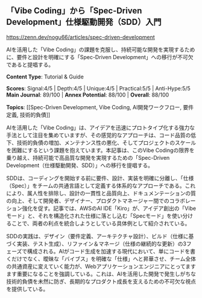 ## 「Vibe Coding」から「Spec-Driven Development」仕様駆動開発（SDD）入門

https://zenn.dev/nogu66/articles/spec-driven-development

AIを活用した「Vibe Coding」の課題を克服し、持続可能な開発を実現するために、要件と設計を明確にする「Spec-Driven Development」への移行が不可欠であると提唱する。

**Content Type**: Tutorial & Guide

**Scores**: Signal:4/5 | Depth:4/5 | Unique:4/5 | Practical:5/5 | Anti-Hype:5/5
**Main Journal**: 89/100 | **Annex Potential**: 88/100 | **Overall**: 88/100

**Topics**: [[Spec-Driven Development, Vibe Coding, AI開発ワークフロー, 要件定義, 技術的負債]]

AIを活用した「Vibe Coding」は、アイデアを迅速にプロトタイプ化する強力な手法として注目を集めていますが、その感覚的なアプローチは、コード品質の低下、技術的負債の増加、メンテナンス性の悪化、そしてプロジェクトのスケールを困難にするという課題を抱えています。本記事は、このVibe Codingの限界を乗り越え、持続可能で高品質な開発を実現するための「Spec-Driven Development（仕様駆動開発、SDD）」への移行を提唱する。

SDDは、コーディングを開始する前に要件、設計、実装を明確に分離し、「仕様（Spec）」をチームの共通言語として定義する体系的なアプローチである。これにより、属人性を排除し、設計の一貫性と品質向上、ドキュメンテーションの質の向上、そして開発者、デザイナー、プロダクトマネージャー間でのコラボレーション強化を促す。記事では、AWSのAI IDE「Kiro」が、アイデア創出の「Vibeモード」と、それを構造化された仕様に落とし込む「Specモード」を使い分けることで、両者の利点を統合しようとしている具体例として紹介されている。

SDDの実践は、デザイン（要件定義、アーキテクチャ設計）、ビルド（仕様に基づく実装、テスト生成）、リファイン＆マネージ（仕様の継続的な更新）の3フェーズで構成される。AIがコード生成を加速する現代において、単にコードを書くだけでなく、曖昧な「バイブス」を明確な「仕様」へと昇華させ、チーム全体の共通資産に変えていく能力が、Webアプリケーションエンジニアにとってますます重要になることを強調している。これは、AIを活用した開発で発生しがちな技術的負債を未然に防ぎ、長期的なプロダクト成長を支えるための不可欠な視点を提供している。